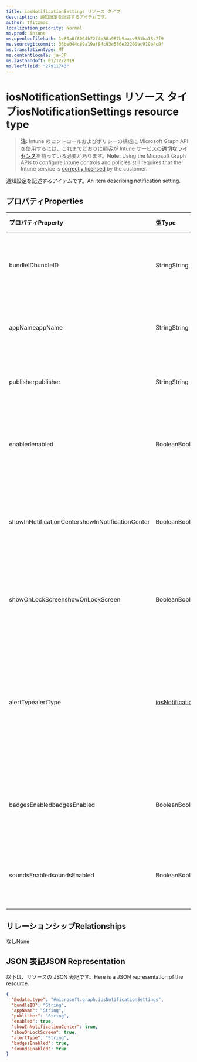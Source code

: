 ```yaml
---
title: iosNotificationSettings リソース タイプ
description: 通知設定を記述するアイテムです。
author: tfitzmac
localization_priority: Normal
ms.prod: intune
ms.openlocfilehash: 1e80a0f8964b72f4e58a987b9aace861ba18c7f9
ms.sourcegitcommit: 36be044c89a19af84c93e586e22200ec919e4c9f
ms.translationtype: MT
ms.contentlocale: ja-JP
ms.lasthandoff: 01/12/2019
ms.locfileid: "27911743"
---
```

# <a name="iosnotificationsettings-resource-type"></a><span data-ttu-id="f5dcd-103">iosNotificationSettings リソース タイプ</span><span class="sxs-lookup"><span data-stu-id="f5dcd-103">iosNotificationSettings resource type</span></span>

> <span data-ttu-id="f5dcd-104">**注:** Intune のコントロールおよびポリシーの構成に Microsoft Graph API を使用するには、これまでどおりに顧客が Intune サービスの[適切なライセンス](https://go.microsoft.com/fwlink/?linkid=839381)を持っている必要があります。</span><span class="sxs-lookup"><span data-stu-id="f5dcd-104">**Note:** Using the Microsoft Graph APIs to configure Intune controls and policies still requires that the Intune service is [correctly licensed](https://go.microsoft.com/fwlink/?linkid=839381) by the customer.</span></span>

<span data-ttu-id="f5dcd-105">通知設定を記述するアイテムです。</span><span class="sxs-lookup"><span data-stu-id="f5dcd-105">An item describing notification setting.</span></span>
## <a name="properties"></a><span data-ttu-id="f5dcd-106">プロパティ</span><span class="sxs-lookup"><span data-stu-id="f5dcd-106">Properties</span></span>
|<span data-ttu-id="f5dcd-107">プロパティ</span><span class="sxs-lookup"><span data-stu-id="f5dcd-107">Property</span></span>|<span data-ttu-id="f5dcd-108">型</span><span class="sxs-lookup"><span data-stu-id="f5dcd-108">Type</span></span>|<span data-ttu-id="f5dcd-109">説明</span><span class="sxs-lookup"><span data-stu-id="f5dcd-109">Description</span></span>|
|:---|:---|:---|
|<span data-ttu-id="f5dcd-110">bundleID</span><span class="sxs-lookup"><span data-stu-id="f5dcd-110">bundleID</span></span>|<span data-ttu-id="f5dcd-111">String</span><span class="sxs-lookup"><span data-stu-id="f5dcd-111">String</span></span>|<span data-ttu-id="f5dcd-112">これらの通知設定を適用するアプリのバンドル ID。</span><span class="sxs-lookup"><span data-stu-id="f5dcd-112">Bundle id of app to which to apply these notification settings.</span></span>|
|<span data-ttu-id="f5dcd-113">appName</span><span class="sxs-lookup"><span data-stu-id="f5dcd-113">appName</span></span>|<span data-ttu-id="f5dcd-114">String</span><span class="sxs-lookup"><span data-stu-id="f5dcd-114">String</span></span>|<span data-ttu-id="f5dcd-115">bundleID に関連するアプリケーション名。</span><span class="sxs-lookup"><span data-stu-id="f5dcd-115">Application name to be associated with the bundleID.</span></span>|
|<span data-ttu-id="f5dcd-116">publisher</span><span class="sxs-lookup"><span data-stu-id="f5dcd-116">publisher</span></span>|<span data-ttu-id="f5dcd-117">String</span><span class="sxs-lookup"><span data-stu-id="f5dcd-117">String</span></span>|<span data-ttu-id="f5dcd-118">bundleID に関連するパブリッシャー。</span><span class="sxs-lookup"><span data-stu-id="f5dcd-118">Publisher to be associated with the bundleID.</span></span>|
|<span data-ttu-id="f5dcd-119">enabled</span><span class="sxs-lookup"><span data-stu-id="f5dcd-119">enabled</span></span>|<span data-ttu-id="f5dcd-120">Boolean</span><span class="sxs-lookup"><span data-stu-id="f5dcd-120">Boolean</span></span>|<span data-ttu-id="f5dcd-121">通知がこのアプリで許可されているかどうかを示します。</span><span class="sxs-lookup"><span data-stu-id="f5dcd-121">Indicates whether notifications are allowed for this app.</span></span>|
|<span data-ttu-id="f5dcd-122">showInNotificationCenter</span><span class="sxs-lookup"><span data-stu-id="f5dcd-122">showInNotificationCenter</span></span>|<span data-ttu-id="f5dcd-123">Boolean</span><span class="sxs-lookup"><span data-stu-id="f5dcd-123">Boolean</span></span>|<span data-ttu-id="f5dcd-124">通知センターに通知を表示できるかどうかを示します。</span><span class="sxs-lookup"><span data-stu-id="f5dcd-124">Indicates whether notifications can be shown in notification center.</span></span>|
|<span data-ttu-id="f5dcd-125">showOnLockScreen</span><span class="sxs-lookup"><span data-stu-id="f5dcd-125">showOnLockScreen</span></span>|<span data-ttu-id="f5dcd-126">Boolean</span><span class="sxs-lookup"><span data-stu-id="f5dcd-126">Boolean</span></span>|<span data-ttu-id="f5dcd-127">ロック画面に通知を表示できるかどうかを示します。</span><span class="sxs-lookup"><span data-stu-id="f5dcd-127">Indicates whether notifications can be shown on the lock screen.</span></span>|
|<span data-ttu-id="f5dcd-128">alertType</span><span class="sxs-lookup"><span data-stu-id="f5dcd-128">alertType</span></span>|[<span data-ttu-id="f5dcd-129">iosNotificationAlertType</span><span class="sxs-lookup"><span data-stu-id="f5dcd-129">iosNotificationAlertType</span></span>](../resources/intune-deviceconfig-iosnotificationalerttype.md)|<span data-ttu-id="f5dcd-130">このアプリの通知用の警告の種類を示します。</span><span class="sxs-lookup"><span data-stu-id="f5dcd-130">Indicates the type of alert for notifications for this app.</span></span> <span data-ttu-id="f5dcd-131">可能な値は、`deviceDefault`、`banner`、`modal`、`none` です。</span><span class="sxs-lookup"><span data-stu-id="f5dcd-131">Possible values are: `deviceDefault`, `banner`, `modal`, `none`.</span></span>|
|<span data-ttu-id="f5dcd-132">badgesEnabled</span><span class="sxs-lookup"><span data-stu-id="f5dcd-132">badgesEnabled</span></span>|<span data-ttu-id="f5dcd-133">Boolean</span><span class="sxs-lookup"><span data-stu-id="f5dcd-133">Boolean</span></span>|<span data-ttu-id="f5dcd-134">バッジがこのアプリで許可されているかどうかを示します。</span><span class="sxs-lookup"><span data-stu-id="f5dcd-134">Indicates whether badges are allowed for this app.</span></span>|
|<span data-ttu-id="f5dcd-135">soundsEnabled</span><span class="sxs-lookup"><span data-stu-id="f5dcd-135">soundsEnabled</span></span>|<span data-ttu-id="f5dcd-136">Boolean</span><span class="sxs-lookup"><span data-stu-id="f5dcd-136">Boolean</span></span>|<span data-ttu-id="f5dcd-137">サウンドがこのアプリで許可されているかどうかを示します。</span><span class="sxs-lookup"><span data-stu-id="f5dcd-137">Indicates whether sounds are allowed for this app.</span></span>|

## <a name="relationships"></a><span data-ttu-id="f5dcd-138">リレーションシップ</span><span class="sxs-lookup"><span data-stu-id="f5dcd-138">Relationships</span></span>
<span data-ttu-id="f5dcd-139">なし</span><span class="sxs-lookup"><span data-stu-id="f5dcd-139">None</span></span>
## <a name="json-representation"></a><span data-ttu-id="f5dcd-140">JSON 表記</span><span class="sxs-lookup"><span data-stu-id="f5dcd-140">JSON Representation</span></span>
<span data-ttu-id="f5dcd-141">以下は、リソースの JSON 表記です。</span><span class="sxs-lookup"><span data-stu-id="f5dcd-141">Here is a JSON representation of the resource.</span></span>
<!-- {
  "blockType": "resource",
  "@odata.type": "microsoft.graph.iosNotificationSettings"
}
-->
``` json
{
  "@odata.type": "#microsoft.graph.iosNotificationSettings",
  "bundleID": "String",
  "appName": "String",
  "publisher": "String",
  "enabled": true,
  "showInNotificationCenter": true,
  "showOnLockScreen": true,
  "alertType": "String",
  "badgesEnabled": true,
  "soundsEnabled": true
}
```



